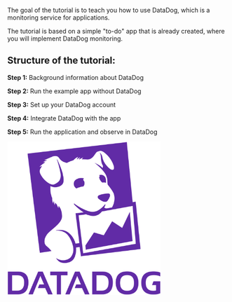 The goal of the tutorial is to teach you how to use DataDog, which is a monitoring service for applications. 

The tutorial is based on a simple "to-do" app that is already created, where you will implement DataDog monitoring. 

## Structure of the tutorial: 

**Step 1:** Background information about DataDog

**Step 2:** Run the example app without DataDog

**Step 3:** Set up your DataDog account

**Step 4:** Integrate DataDog with the app

**Step 5:** Run the application and observe in DataDog

<img src="https://github.com/andrebrogard/katacoda-scenarios/blob/main/datadog-tutorial/logo.png?raw=true" alt="Logo" width="350px" />
